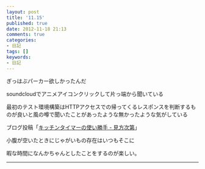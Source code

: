 ```yaml
---
layout: post
title: '11.15'
published: true
date: 2012-11-18 21:13
comments: true
categories:
- 日記
tags: []
keywords:
- 日記
---
```

ぎっはぶパーカー欲しかったんだ

soundcloudでアニメアイコンクリックして片っ端から聞いている

最初のテスト環境構築はHTTPアクセスでの帰ってくるレスポンスを判断するものが良いと風の噂で聞いたことがあったような無かったような気がしている

ブログ投稿「[キッチンタイマーの使い勝手 - 見方次第](http://soramugi.hateblo.jp/entry/2012/11/15/224052 "キッチンタイマーの使い勝手 - 見方次第")」

小腹が空いたときにじゃがいもの存在はいつもそこに

暇な時間になんかちゃんとしたことをするのが楽しい。

---

